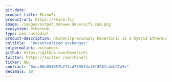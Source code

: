 ```yaml
---
git-date:
product-title: RhinoFi
product-url: https://rhino.fi/
image: /images/output_md/www.deversifi.com.png
ecosystem: ethereum
type: non-custodial
product-description: RhinoFi(previously DeversiFi) is a hybrid Ethereum exchange platform providing access to spot trading, margin trading, P2P funding & decentralized trading. [DeversiFi - interview with CEO and founder, Will Harborne](/deversifi).
coltitle:  "Decentralized exchanges"
colpermalink: exchanges
github: https://github.com/DeversiFi
twitter: https://twitter.com/rhinofi
ticker: NEC
contract: "0xcc80c051057b774cd75067dc48f8987c4eb97a5e"
decimals: 18
---
```

